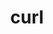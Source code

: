 ---
title: "curl"
layout: cache
categories: [package, develop-2023-06-11]
meta: {"versions": ["7.88.1", "8.0.1"], "compilers": ["gcc@=11.1.0", "gcc@=11.3.0", "gcc@=7.3.1", "gcc@=7.5.0", "oneapi@=2023.1.0"], "oss": ["amzn2", "ubuntu18.04", "ubuntu20.04", "ubuntu22.04"], "platforms": ["linux"], "targets": ["aarch64", "neoverse_n1", "ppc64le", "x86_64", "x86_64_v3"], "stacks": ["aws-ahug", "aws-ahug-aarch64", "aws-isc", "aws-isc-aarch64", "build_systems", "data-vis-sdk", "e4s", "e4s-oneapi", "e4s-power", "ml-linux-x86_64-cpu", "ml-linux-x86_64-cuda", "ml-linux-x86_64-rocm", "radiuss", "root", "tutorial"], "num_specs": 13, "num_specs_by_stack": {"e4s": 2, "root": 13, "e4s-power": 2, "aws-isc-aarch64": 2, "aws-ahug-aarch64": 2, "data-vis-sdk": 1, "ml-linux-x86_64-rocm": 1, "ml-linux-x86_64-cuda": 2, "ml-linux-x86_64-cpu": 2, "tutorial": 1, "aws-isc": 1, "aws-ahug": 1, "e4s-oneapi": 2, "radiuss": 1, "build_systems": 1}}
spec_details: [{"hash": "6sn5pi2prgx4a2sjcpuqzwijovagoifh", "compiler": "gcc@=11.1.0", "versions": ["8.0.1"], "os": "ubuntu20.04", "platform": "linux", "target": "x86_64_v3", "variants": ["build_system=autotools", "~gssapi", "~ldap", "~libidn2", "~librtmp", "libs=shared,static", "~libssh", "~libssh2", "+nghttp2", "tls=openssl"], "stacks": ["e4s", "root"], "size": "-", "tarball": "https://binaries.spack.io/releases/develop-2023-06-11/build_cache/linux-ubuntu20.04-x86_64_v3/gcc-11.1.0/curl-8.0.1/linux-ubuntu20.04-x86_64_v3-gcc-11.1.0-curl-8.0.1-6sn5pi2prgx4a2sjcpuqzwijovagoifh.spack"}, {"hash": "awjjrhqryfhtqi5grglxutxr2jmvy4n6", "compiler": "gcc@=11.1.0", "versions": ["8.0.1"], "os": "ubuntu20.04", "platform": "linux", "target": "ppc64le", "variants": ["build_system=autotools", "~gssapi", "~ldap", "~libidn2", "~librtmp", "libs=shared,static", "~libssh", "~libssh2", "+nghttp2", "tls=openssl"], "stacks": ["e4s-power", "root"], "size": "-", "tarball": "https://binaries.spack.io/releases/develop-2023-06-11/build_cache/linux-ubuntu20.04-ppc64le/gcc-11.1.0/curl-8.0.1/linux-ubuntu20.04-ppc64le-gcc-11.1.0-curl-8.0.1-awjjrhqryfhtqi5grglxutxr2jmvy4n6.spack"}, {"hash": "4ck2f5nwrusxo6kf2mv7ymdy5rmzqmz5", "compiler": "gcc@=7.3.1", "versions": ["8.0.1"], "os": "amzn2", "platform": "linux", "target": "neoverse_n1", "variants": ["build_system=autotools", "~gssapi", "~ldap", "~libidn2", "~librtmp", "libs=shared,static", "~libssh", "~libssh2", "~nghttp2", "tls=openssl"], "stacks": ["aws-isc-aarch64", "aws-ahug-aarch64", "root"], "size": "-", "tarball": "https://binaries.spack.io/releases/develop-2023-06-11/build_cache/linux-amzn2-neoverse_n1/gcc-7.3.1/curl-8.0.1/linux-amzn2-neoverse_n1-gcc-7.3.1-curl-8.0.1-4ck2f5nwrusxo6kf2mv7ymdy5rmzqmz5.spack"}, {"hash": "4v24x2c3avidev666icgkhjn3xmf3cln", "compiler": "gcc@=11.1.0", "versions": ["8.0.1"], "os": "ubuntu20.04", "platform": "linux", "target": "x86_64_v3", "variants": ["build_system=autotools", "~gssapi", "~ldap", "~libidn2", "~librtmp", "libs=shared,static", "~libssh", "~libssh2", "~nghttp2", "tls=openssl"], "stacks": ["e4s", "data-vis-sdk", "root"], "size": "-", "tarball": "https://binaries.spack.io/releases/develop-2023-06-11/build_cache/linux-ubuntu20.04-x86_64_v3/gcc-11.1.0/curl-8.0.1/linux-ubuntu20.04-x86_64_v3-gcc-11.1.0-curl-8.0.1-4v24x2c3avidev666icgkhjn3xmf3cln.spack"}, {"hash": "canbg3knosgdn6vkuobbg34tetcxxw7g", "compiler": "gcc@=11.3.0", "versions": ["8.0.1"], "os": "ubuntu22.04", "platform": "linux", "target": "x86_64_v3", "variants": ["build_system=autotools", "~gssapi", "~ldap", "~libidn2", "~librtmp", "libs=shared,static", "~libssh", "~libssh2", "+nghttp2", "tls=openssl"], "stacks": ["ml-linux-x86_64-rocm", "ml-linux-x86_64-cuda", "ml-linux-x86_64-cpu", "root"], "size": "-", "tarball": "https://binaries.spack.io/releases/develop-2023-06-11/build_cache/linux-ubuntu22.04-x86_64_v3/gcc-11.3.0/curl-8.0.1/linux-ubuntu22.04-x86_64_v3-gcc-11.3.0-curl-8.0.1-canbg3knosgdn6vkuobbg34tetcxxw7g.spack"}, {"hash": "mfuurysxu235g3em5ei5uxbxwiiyyabo", "compiler": "gcc@=11.3.0", "versions": ["8.0.1"], "os": "ubuntu22.04", "platform": "linux", "target": "x86_64_v3", "variants": ["build_system=autotools", "~gssapi", "~ldap", "~libidn2", "~librtmp", "libs=shared,static", "~libssh", "~libssh2", "~nghttp2", "tls=openssl"], "stacks": ["tutorial", "ml-linux-x86_64-cuda", "ml-linux-x86_64-cpu", "root"], "size": "-", "tarball": "https://binaries.spack.io/releases/develop-2023-06-11/build_cache/linux-ubuntu22.04-x86_64_v3/gcc-11.3.0/curl-8.0.1/linux-ubuntu22.04-x86_64_v3-gcc-11.3.0-curl-8.0.1-mfuurysxu235g3em5ei5uxbxwiiyyabo.spack"}, {"hash": "bptx5ccvwcax4lmgatmq2bsivd73cfw5", "compiler": "gcc@=7.3.1", "versions": ["8.0.1"], "os": "amzn2", "platform": "linux", "target": "x86_64_v3", "variants": ["build_system=autotools", "~gssapi", "~ldap", "~libidn2", "~librtmp", "libs=shared,static", "~libssh", "~libssh2", "~nghttp2", "tls=openssl"], "stacks": ["aws-isc", "root", "aws-ahug"], "size": "-", "tarball": "https://binaries.spack.io/releases/develop-2023-06-11/build_cache/linux-amzn2-x86_64_v3/gcc-7.3.1/curl-8.0.1/linux-amzn2-x86_64_v3-gcc-7.3.1-curl-8.0.1-bptx5ccvwcax4lmgatmq2bsivd73cfw5.spack"}, {"hash": "ehgfnzrgko2lg756yd56uaw6gkl6gkfi", "compiler": "oneapi@=2023.1.0", "versions": ["8.0.1"], "os": "ubuntu20.04", "platform": "linux", "target": "x86_64", "variants": ["build_system=autotools", "~gssapi", "~ldap", "~libidn2", "~librtmp", "libs=shared,static", "~libssh", "~libssh2", "+nghttp2", "tls=openssl"], "stacks": ["e4s-oneapi", "root"], "size": "-", "tarball": "https://binaries.spack.io/releases/develop-2023-06-11/build_cache/linux-ubuntu20.04-x86_64/oneapi-2023.1.0/curl-8.0.1/linux-ubuntu20.04-x86_64-oneapi-2023.1.0-curl-8.0.1-ehgfnzrgko2lg756yd56uaw6gkl6gkfi.spack"}, {"hash": "3aiha33o2pexn7ezcucj44zkuurjcaj3", "compiler": "oneapi@=2023.1.0", "versions": ["8.0.1"], "os": "ubuntu20.04", "platform": "linux", "target": "x86_64", "variants": ["build_system=autotools", "~gssapi", "~ldap", "~libidn2", "~librtmp", "libs=shared,static", "~libssh", "~libssh2", "~nghttp2", "tls=openssl"], "stacks": ["e4s-oneapi", "root"], "size": "-", "tarball": "https://binaries.spack.io/releases/develop-2023-06-11/build_cache/linux-ubuntu20.04-x86_64/oneapi-2023.1.0/curl-8.0.1/linux-ubuntu20.04-x86_64-oneapi-2023.1.0-curl-8.0.1-3aiha33o2pexn7ezcucj44zkuurjcaj3.spack"}, {"hash": "yrpiplpecifj2a2uzjdham6ekbdwskso", "compiler": "gcc@=7.3.1", "versions": ["8.0.1"], "os": "amzn2", "platform": "linux", "target": "aarch64", "variants": ["build_system=autotools", "~gssapi", "~ldap", "~libidn2", "~librtmp", "libs=shared,static", "~libssh", "~libssh2", "~nghttp2", "tls=openssl"], "stacks": ["aws-isc-aarch64", "aws-ahug-aarch64", "root"], "size": "-", "tarball": "https://binaries.spack.io/releases/develop-2023-06-11/build_cache/linux-amzn2-aarch64/gcc-7.3.1/curl-8.0.1/linux-amzn2-aarch64-gcc-7.3.1-curl-8.0.1-yrpiplpecifj2a2uzjdham6ekbdwskso.spack"}, {"hash": "bwgqa37rmwhstdvomamqt6nbwhq7rhny", "compiler": "gcc@=7.5.0", "versions": ["8.0.1"], "os": "ubuntu18.04", "platform": "linux", "target": "x86_64_v3", "variants": ["build_system=autotools", "~gssapi", "~ldap", "~libidn2", "~librtmp", "libs=shared,static", "~libssh", "~libssh2", "~nghttp2", "tls=openssl"], "stacks": ["radiuss", "root"], "size": "-", "tarball": "https://binaries.spack.io/releases/develop-2023-06-11/build_cache/linux-ubuntu18.04-x86_64_v3/gcc-7.5.0/curl-8.0.1/linux-ubuntu18.04-x86_64_v3-gcc-7.5.0-curl-8.0.1-bwgqa37rmwhstdvomamqt6nbwhq7rhny.spack"}, {"hash": "cqqvl2if6qoo3lgyt2o43tpnmfplvobc", "compiler": "gcc@=11.1.0", "versions": ["8.0.1"], "os": "ubuntu20.04", "platform": "linux", "target": "ppc64le", "variants": ["build_system=autotools", "~gssapi", "~ldap", "~libidn2", "~librtmp", "libs=shared,static", "~libssh", "~libssh2", "~nghttp2", "tls=openssl"], "stacks": ["e4s-power", "root"], "size": "-", "tarball": "https://binaries.spack.io/releases/develop-2023-06-11/build_cache/linux-ubuntu20.04-ppc64le/gcc-11.1.0/curl-8.0.1/linux-ubuntu20.04-ppc64le-gcc-11.1.0-curl-8.0.1-cqqvl2if6qoo3lgyt2o43tpnmfplvobc.spack"}, {"hash": "bjqhjlbuynlgcku4a4m2nvnmhasptayx", "compiler": "gcc@=7.5.0", "versions": ["7.88.1"], "os": "ubuntu18.04", "platform": "linux", "target": "x86_64_v3", "variants": ["build_system=autotools", "~gssapi", "~ldap", "+libidn2", "~librtmp", "libs=shared,static", "~libssh", "~libssh2", "~nghttp2", "tls=openssl"], "stacks": ["build_systems", "root"], "size": "-", "tarball": "https://binaries.spack.io/releases/develop-2023-06-11/build_cache/linux-ubuntu18.04-x86_64_v3/gcc-7.5.0/curl-7.88.1/linux-ubuntu18.04-x86_64_v3-gcc-7.5.0-curl-7.88.1-bjqhjlbuynlgcku4a4m2nvnmhasptayx.spack"}]
---